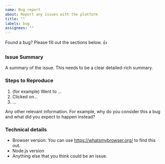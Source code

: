```yaml
---
name: Bug report
about: Report any issues with the platform
title: ""
labels: bug
assignees: ""
---
```


Found a bug? Please fill out the sections below. 👍

### Issue Summary

A summary of the issue. This needs to be a clear detailed-rich summary.

### Steps to Reproduce

1. (for example) Went to ...
2. Clicked on...
3. ...

Any other relevant information. For example, why do you consider this a bug and what did you expect to happen instead?

### Technical details

- Browser version: You can use https://whatsmybrowser.org/ to find this out.
- Node.js version
- Anything else that you think could be an issue.

